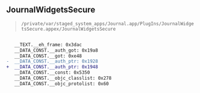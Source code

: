 ## JournalWidgetsSecure

> `/private/var/staged_system_apps/Journal.app/PlugIns/JournalWidgetsSecure.appex/JournalWidgetsSecure`

```diff

   __TEXT.__eh_frame: 0x3dac
   __DATA_CONST.__auth_got: 0x19a8
   __DATA_CONST.__got: 0xe48
-  __DATA_CONST.__auth_ptr: 0x1928
+  __DATA_CONST.__auth_ptr: 0x1948
   __DATA_CONST.__const: 0x5350
   __DATA_CONST.__objc_classlist: 0x278
   __DATA_CONST.__objc_protolist: 0x60

```
